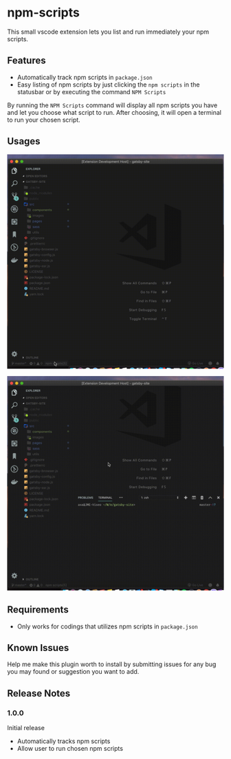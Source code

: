 # npm-scripts

This small vscode extension lets you list and run immediately your npm scripts.

## Features

* Automatically track npm scripts in `package.json`
* Easy listing of npm scripts by just clicking the `npm scripts` in the statusbar or by executing the command `NPM Scripts`

By running the `NPM Scripts` command will display all npm scripts you have and let you choose what script to run. After choosing, it will open a terminal to run your chosen script.

## Usages

![Usage](images/a.gif)

![Usage](images/b.gif)

## Requirements

* Only works for codings that utilizes npm scripts in `package.json`

## Known Issues

Help me make this plugin worth to install by submitting issues for any bug you may found or suggestion you want to add.

## Release Notes

### 1.0.0

Initial release

* Automatically tracks npm scripts
* Allow user to run chosen npm scripts
